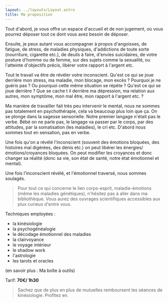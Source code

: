 ```yaml
---
layout: ../layouts/Layout.astro
title: Ma proposition
---
```


Tout d'abord, je vous offre un espace d'accueil et de non jugement, où
vous pourrez déposer tout ce dont vous avez besoin de déposer.

Ensuite, je peux autant vous accompagner à propos d'angoisses, de fatigue,
de stress, de maladies physiques, d'addictions de toute sorte (nourriture,
cigarette etc.), de deuils à faire, d'envies suicidaires, de votre posture
d'homme ou de femme, sur des sujets comme la sexualité, ou l'atteinte
d'objectifs précis, libérer votre rapport à l'argent etc.

Tout le travail va être de révéler votre inconscient. Qu'est ce qui se
joue derrière mon stress, ma maladie, mon blocage, mon excès ? Pourquoi je
ne guéris pas ? Ou pourquoi cette même situation se répète ? Qu'est ce qui
se joue derrière ? Que se cache t il derrière ma dépression, ma relation
aux autres, mon symptôme, mon mal être, mon rapport à l'argent etc. ?

Ma manière de travailler fait très peu intervenir le mental, nous ne
sommes pas totalement en psychothérapie, cela va beaucoup plus loin que
ça. On se plonge dans la sagesse sensorielle. Notre premier langage
n'était pas le verbe. Bébé on ne parle pas, le langage va passer par le
corps, par des attitudes, par la somatisation (les maladies), le cri etc.
D'abord nous sommes tout en sensation, pas en verbe.

Une fois qu'on a révélé l'inconscient (souvent des émotions bloquées, des
histoires mal digérées, des dénis etc.) on peut libérer les
énergies/émotions/croyances bloquées. On peut modifier les croyances et
donc changer sa réalité (donc sa vie, son état de santé, notre état
émotionnel et mental).

Une fois l'inconscient révélé, et l'émotionnel traversé, nous sommes
soulagés.

> Pour tout ce qui concerne le lien corps-esprit, maladie-émotions (même les maladies génétiques),
> n'hésitez pas à aller dans ma bibliothèque.
> Vous aurez des ouvrages scientifiques accessibles aux plux curieux d'entre vous.

Techniques employées :

- la kinésiologie
- la psychogénéalogie
- le décodage émotionnel des maladies
- la clairvoyance
- le voyage intérieur
- le shadow work
- l'astrologie
- les tarots et oracles

(en savoir plus : Ma boîte à outils)

Tarif: **70€/ 1h30**

> Sachez que de plus en plus de mutuelles remboursent les séances de kinésiologie.
> Profitez en.
